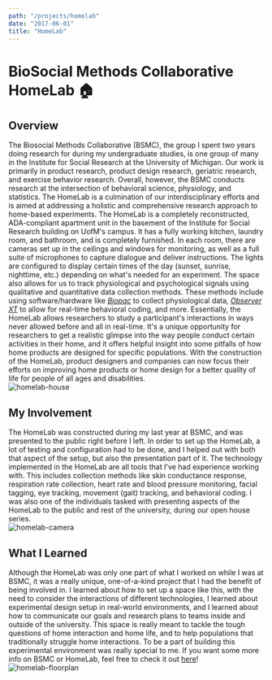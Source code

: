 ```yaml
---
path: "/projects/homelab"
date: "2017-06-01"
title: "HomeLab"
---
```


# BioSocial Methods Collaborative HomeLab 🏠

## Overview

The Biosocial Methods Collaborative (BSMC), the group I spent two years doing research for during my undergraduate studies, is one group of many in the Institute for Social Research at the University of Michigan. Our work is primarily in product research, product design research, geriatric research, and exercise behavior research. Overall, however, the BSMC conducts research at the intersection of behavioral science, physiology, and statistics. The HomeLab is a culmination of our interdisciplinary efforts and is aimed at addressing a holistic and comprehensive research approach to home-based experiments. The HomeLab is a completely reconstructed, ADA-compliant apartment unit in the basement of the Institute for Social Research building on UofM's campus. It has a fully working kitchen, laundry room, and bathroom, and is completely furnished. In each room, there are cameras set up in the ceilings and windows for monitoring, as well as a full suite of microphones to capture dialogue and deliver instructions. The lights are configured to display certain times of the day (sunset, sunrise, nighttime, etc.) depending on what's needed for an experiment. The space also allows for us to track physiological and psychological signals using qualitative and quantitative data collection methods. These methods include using software/hardware like _[Biopac](https://www.biopac.com/)_ to collect physiological data, _[Observer XT](https://www.noldus.com/observer-xt#:~:text=The%20Observer%20XT%20is%20the,modalities%20in%20a%20complete%20lab.)_ to allow for real-time behavioral coding, and more. Essentially, the HomeLab allows researchers to study a participant's interactions in ways never allowed before and all in real-time. It's a unique opportunity for researchers to get a realistic glimpse into the way people conduct certain activities in their home, and it offers helpful insight into some pitfalls of how home products are designed for specific populations. With the construction of the HomeLab, product designers and companies can now focus their efforts on improving home products or home design for a better quality of life for people of all ages and disabilities.
<br />
![homelab-house](https://user-images.githubusercontent.com/26417696/101290768-5134b280-37d2-11eb-8780-76365d9506e8.jpg)
<br />

## My Involvement

The HomeLab was constructed during my last year at BSMC, and was presented to the public right before I left. In order to set up the HomeLab, a lot of testing and configuration had to be done, and I helped out with both that aspect of the setup, but also the presentation part of it. The technology implemented in the HomeLab are all tools that I've had experience working with. This includes collection methods like skin conductance response, respiration rate collection, heart rate and blood pressure monitoring, facial tagging, eye tracking, movement (gait) tracking, and behavioral coding. I was also one of the individuals tasked with presenting aspects of the HomeLab to the public and rest of the university, during our open house series.
<br />
![homelab-camera](https://user-images.githubusercontent.com/26417696/101290940-357ddc00-37d3-11eb-832b-cf6a9d483e7c.jpg)
<br />

## What I Learned

Although the HomeLab was only one part of what I worked on while I was at BSMC, it was a really unique, one-of-a-kind project that I had the benefit of being involved in. I learned about how to set up a space like this, with the need to consider the interactions of different technologies, I learned about experimental design setup in real-world environments, and I learned about how to communicate our goals and research plans to teams inside and outside of the university. This space is really meant to tackle the tough questions of home interaction and home life, and to help populations that traditionally struggle home interactions. To be a part of building this experimental environment was really special to me. If you want some more info on BSMC or HomeLab, feel free to check it out [here](https://homelab.isr.umich.edu/)!
<br />
![homelab-floorplan](https://user-images.githubusercontent.com/26417696/101290777-598ced80-37d2-11eb-85b8-4c5f30cb5741.jpg)
